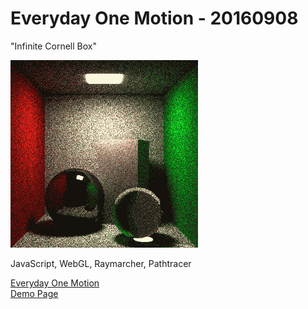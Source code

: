 # Everyday One Motion - 20160908  

"Infinite Cornell Box"  

![](20160908.gif)  

JavaScript, WebGL, Raymarcher, Pathtracer  

[Everyday One Motion](http://motions.work/motion/392)  
[Demo Page](http://fms-cat-eom.github.io/20160908/dist)  
